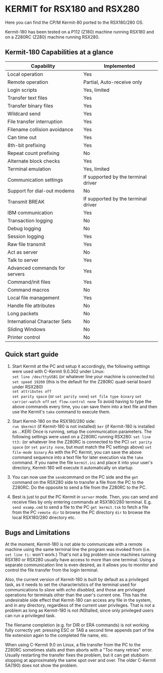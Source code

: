 ﻿# KERMIT for RSX180 and RSX280
Here you can find the CP/M Kermit-80 ported to the RSX180/280 OS.

Kermit-180 has been tested on a P112 (Z180) machine running RSX180 and on a Z280RC (Z280) machine running RSX280.
## Kermit-180 Capabilities at a glance
|Capability|Implemented|
|--|--|
|Local operation|Yes|
|Remote operation|Partial, Auto-receive only|
|Login scripts|Yes, limited|
|Transfer text files|Yes|
|Transfer binary files|Yes|
|Wildcard send|Yes|
|File transfer interruption|Yes|
|Filename collision avoidance|Yes|
|Can time out|Yes|
|8th-bit prefixing|Yes|
|Repeat count prefixing|No|
|Alternate block checks|Yes|
|Terminal emulation|Yes, limited|
|Communication settings|If supported by the terminal driver|
|Support for dial-out modems|No|
|Transmit BREAK|If supported by the terminal driver|
|IBM communication|Yes|
|Transaction logging|No|
|Debug logging|No|
|Session logging|Yes|
|Raw file transmit|Yes|
|Act as server|No|
|Talk to server|Yes|
|Advanced commands for servers|Yes|
|Command/init files|Yes|
|Command macros|No|
|Local file management|Yes|
|Handle file attributes|No|
|Long packets|No|
|International Character Sets|No|
|Sliding Windows|No|
|Printer control|No|

## Quick start guide
1. Start Kermit at the PC and setup it accordingly, the following settings were used with C-Kermit 9.0.302 under Linux:  
`set line /dev/ttyUSB1`   (or whatever line your machine is connected to)  
`set speed 19200` (this is the default for the Z280RC quad-serial board under RSX280)  
`set attributes off`  
`set parity space` (or `set parity none`)
`set file type binary`
`set carrier-watch off`
`set flow-control none`
To avoid having to type the above commands every time, you can save them into a text file and then use the Kermit's `take` command to execute them.

2. Start Kermit-180 on the RSX180/280 side:  
`run $kermit` (if Kermit-180 is not installed)
`ker` (if Kermit-180 is installed as ...KER)
Once is running, setup the communication parameters. The following settings were used on a Z280RC running RSX280:
`set line tt3:` (or whatever line the Z280RC is connected to the PC)
`set parity space` (or `set parity none`, but must match the PC settings above)
`set file-mode binary`
As with the PC Kermit, you can save the above command sequence into a text file for later execution via the `take` command. If you name the file `kermit.ini` and place it into your user's directory, Kermit-180 will execute it automatically on startup.

4. You can now use the `send`command on the PC side and the `get` command on the RSX280 side to transfer a file from the PC to the Z280RC. Do the opposite to send a file from the Z280RC to the PC.

5. Best is just to put the PC Kermit in `server` mode. Then, you can send and receive files by only entering commands at RSX180/280 terminal. E.g. 
`send examp.cmd` to send a file to the PC
`get kermit.tsk` to fetch a file from the PC
`remote dir` to browse the PC directory
`dir` to browse the local RSX180/280 directory
etc.

## Bugs and Limitations
At the moment, Kermit-180 is not able to communicate with a remote machine using the same terminal line the program was invoked from (i.e. `set line ti:` won't work.) That's not a big problem since machines running RSX180 or RSX280 usually have access to more than one terminal. Using a separate communication line is even desired, as it allows you to monitor and control the file transfer from the login terminal.

Also, the current version of Kermit-180 is built by default as a privileged task, as it needs to set the characteristics of the terminal used for communications to *slave* with *echo disabled,* and those are privileged operations for terminals other than the user's current one. This has the undesirable side effect that Kermit-180 can access any file in the system, and in any directory, regardless of the current user privileges. That is not a problem as long as Kermit-180 is not *INS*talled, since only privileged users can run a privileged task.

The filename completion (e.g. for DIR or ERA commands) is not working fully correctly yet: pressing ESC or TAB a second time appends part of the file extension again to the completed file name, etc.

When using C-Kermit 9.0 on Linux, a file transfer from the PC to the Z280RC sometimes stalls and then aborts with a "Too many retries" error. Usually restarting the transfer fixes the problem, but it can get stubborn stopping at approximately the same spot over and over. The older C-Kermit 5A(190) does not show the problem.

